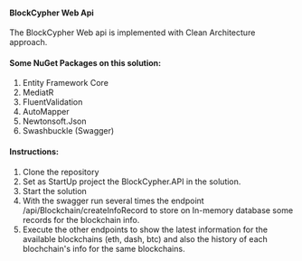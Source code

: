 #### BlockCypher Web Api
The BlockCypher Web api is implemented with Clean Architecture approach.

#### Some NuGet Packages on this solution:

1. Entity Framework Core
2. MediatR
3. FluentValidation
4. AutoMapper
5. Newtonsoft.Json
6. Swashbuckle (Swagger)

#### Instructions:

1. Clone the repository
2. Set as StartUp project the BlockCypher.API in the solution.
3. Start the solution
4. With the swagger run several times the endpoint /api/Blockchain/createInfoRecord to store on In-memory database some records for the blockchain info.
5. Execute the other endpoints to show the latest information for the available blockchains (eth, dash, btc) and also the history of each blochchain's info for the same blockchains.
